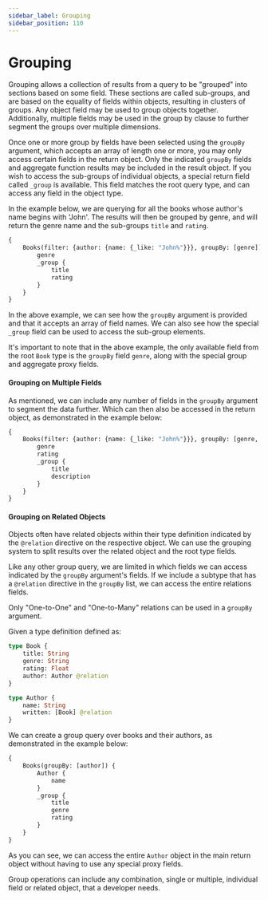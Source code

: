 ```yaml
---
sidebar_label: Grouping
sidebar_position: 110
---
```

# Grouping

Grouping allows a collection of results from a query to be "grouped" into sections based on some field. These sections are called sub-groups, and are based on the equality of fields within objects, resulting in clusters of groups. Any object field may be used to group objects together. Additionally, multiple fields may be used in the group by clause to further segment the groups over multiple dimensions.

Once one or more group by fields have been selected using the `groupBy` argument, which accepts an array of length one or more, you may only access certain fields in the return object. Only the indicated `groupBy` fields and aggregate function results may be included in the result object. If you wish to access the sub-groups of individual objects, a special return field called `_group` is available. This field matches the root query type, and can access any field in the object type.

In the example below, we are querying for all the books whose author's name begins with 'John'. The results will then be grouped by genre, and will return the genre name and the sub-groups `title` and `rating`.
```graphql
{
    Books(filter: {author: {name: {_like: "John%"}}}, groupBy: [genre]) {
        genre
        _group {
            title
            rating
        }
    }
}
```

In the above example, we can see how the `groupBy` argument is provided and that it accepts an array of field names. We can also see how the special `_group` field can be used to access the sub-group elements.

It's important to note that in the above example, the only available field from the root `Book` type is the `groupBy` field `genre`, along with the special group and aggregate proxy fields.

#### Grouping on Multiple Fields
As mentioned, we can include any number of fields in the `groupBy` argument to segment the data further. Which can then also be accessed in the return object, as demonstrated in the example below:
```graphql
{
    Books(filter: {author: {name: {_like: "John%"}}}, groupBy: [genre, rating]) {
        genre
        rating
        _group {
            title
            description
        }
    }
}
```

#### Grouping on Related Objects
Objects often have related objects within their type definition indicated by the `@relation` directive on the respective object. We can use the grouping system to split results over the related object and the root type fields.

Like any other group query, we are limited in which fields we can access indicated by the `groupBy` argument's fields. If we include a subtype that has a `@relation` directive in the `groupBy` list, we can access the entire relations fields.

Only "One-to-One" and "One-to-Many" relations can be used in a `groupBy` argument.

Given a type definition defined as:
```graphql
type Book {
    title: String
    genre: String
    rating: Float
    author: Author @relation
}

type Author {
    name: String
    written: [Book] @relation
}
```

We can create a group query over books and their authors, as demonstrated in the example below:
```graphql
{
    Books(groupBy: [author]) {
        Author {
            name
        }
        _group {
            title
            genre
            rating
        }
    }
}
```

As you can see, we can access the entire `Author` object in the main return object without having to use any special proxy fields.

Group operations can include any combination, single or multiple, individual field or related object, that a developer needs.
